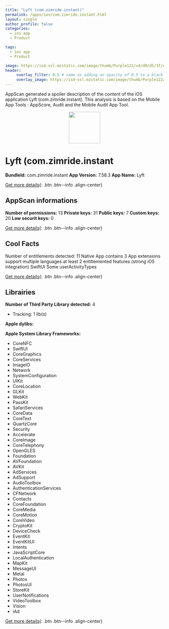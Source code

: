 ```yaml
---
title: "Lyft (com.zimride.instant)"
permalink: /apps/ios/com.zimride.instant.html
layout: single
author_profile: false
categories: 
  - ios app 
  - Product 

tags: 
  - ios app 
  - Product 

image: https://is4-ssl.mzstatic.com/image/thumb/Purple122/v4/d0/d5/3f/d0d53f97-cbc7-8f3e-8d19-913e99acbf5a/PassengerAppIcon-0-1x_U007emarketing-0-7-0-85-220.png/512x512bb.jpg
header: 
     overlay_filter: 0.5 # same as adding an opacity of 0.5 to a black background
     overlay_image: https://is4-ssl.mzstatic.com/image/thumb/Purple122/v4/d0/d5/3f/d0d53f97-cbc7-8f3e-8d19-913e99acbf5a/PassengerAppIcon-0-1x_U007emarketing-0-7-0-85-220.png/512x512bb.jpg
---
```

AppScan generated a spoiler description of the content of the iOS application Lyft (com.zimride.instant). This analysis is based on the Mobile App Tools : AppScore, Audit and the Mobile Audit App Tool.

  
  
<div style="text-align: center;"><img src="https://is4-ssl.mzstatic.com/image/thumb/Purple122/v4/d0/d5/3f/d0d53f97-cbc7-8f3e-8d19-913e99acbf5a/PassengerAppIcon-0-1x_U007emarketing-0-7-0-85-220.png/512x512bb.jpg" width="100" height="100"></div>  
  
# Lyft (com.zimride.instant

**BundleId:** com.zimride.instant
**App Version:** 7.58.3
**App Name:** Lyft


[Get more details](/pricing.html){: .btn .btn--info .align-center}  
  
## AppScan informations 

**Number of permissions:** 13
**Private keys:** 31
**Public keys:** 7
**Custom keys:** 20
**Low securit keys:** 0
  
[Get more details](/pricing.html){: .btn .btn--info .align-center}

## Cool Facts

Number of entitlements detected: 11
Native App
contains 3 App extensions
support multiple languages
at least 2 entitlemented features (strong iOS integration)
SwiftUI
Some userActivityTypes
  
[Get more details](/pricing.html){: .btn .btn--info .align-center}

## Librairies 
**Number of Third Party Library detected:** 4
- Tracking: 1 lib(s)

**Apple dylibs:**


**Apple System Library Frameworks:**
- CoreNFC
- SwiftUI
- CoreGraphics
- CoreServices
- ImageIO
- Network
- SystemConfiguration
- UIKit
- CoreLocation
- GLKit
- WebKit
- PassKit
- SafariServices
- CoreData
- CoreText
- QuartzCore
- Security
- Accelerate
- CoreImage
- CoreTelephony
- OpenGLES
- Foundation
- AVFoundation
- AVKit
- AdServices
- AdSupport
- AudioToolbox
- AuthenticationServices
- CFNetwork
- Contacts
- CoreFoundation
- CoreMedia
- CoreMotion
- CoreVideo
- CryptoKit
- DeviceCheck
- EventKit
- EventKitUI
- Intents
- JavaScriptCore
- LocalAuthentication
- MapKit
- MessageUI
- Metal
- Photos
- PhotosUI
- StoreKit
- UserNotifications
- VideoToolbox
- Vision
- iAd


  
[Get more details](/pricing.html){: .btn .btn--info .align-center}

